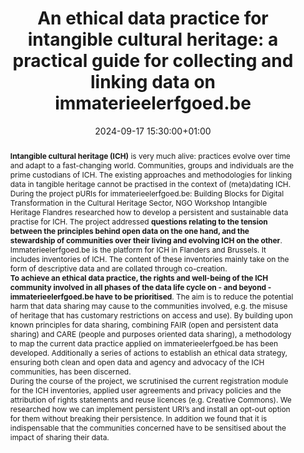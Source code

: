 ---
abstract: "**Intangible cultural heritage (ICH)** is very much alive: practices evolve
  over time and adapt to a fast-changing world. Communities, groups and individuals
  are the prime custodians of ICH. The existing approaches and methodologies for linking
  data in tangible heritage cannot be practised in the context of (meta)dating ICH.\n\nDuring
  the project pURIs for immaterieelerfgoed.be: Building Blocks for Digital Transformation
  in the Cultural Heritage Sector, NGO Workshop Intangible Heritage Flandres researched
  how to develop a persistent and sustainable data practise for ICH. The project addressed
  **questions relating to the tension between the principles behind open data on the
  one hand, and the stewardship of communities over their living and evolving ICH
  on the other**. Immaterieelerfgoed.be is the platform for ICH in Flanders and Brussels.
  It includes inventories of ICH. The content of these inventories mainly take on
  the form of descriptive data and are collated through co-creation.\n\n**To achieve
  an ethical data practice, the rights and well-being of the ICH community involved
  in all phases of the data life cycle on - and beyond - immaterieelerfgoed.be have
  to be prioritised**. The aim is to reduce the potential harm that data sharing may
  cause to the communities involved, e.g. the misuse of heritage that has customary
  restrictions on access and use). By building upon known principles for data sharing,
  combining FAIR (open and persistent data sharing) and CARE (people and purposes
  oriented data sharing), a methodology to map the current data practice applied on
  immaterieelerfgoed.be has been developed. Additionally a series of actions to establish
  an ethical data strategy, ensuring both clean and open data and agency and advocacy
  of the ICH communities, has been discerned. \n\nDuring the course of the project,
  we scrutinised the current registration module for the ICH inventories, applied
  user agreements and privacy policies and the attribution of rights statements and
  reuse licences (e.g. Creative Commons). We researched how we can implement persistent
  URI’s and install an opt-out option for them without breaking their persistence.
  In addition we found that it is indispensable that the communities concerned have
  to be sensitised about the impact of sharing their data."
creators:
- Sofie Veramme
date: 2024-09-17 15:30:00+01:00
document_url: https://doi.org/10.5281/zenodo.13692985
grand_parent: iPRES
institutions: []
keywords:
- legal and social responsibilities for dp
- from document to data
landing_page_url: https://zenodo.org/records/13692985
language: eng
layout: publication
license: Creative Commons Attribution Share-Alike 4.0 (CC-BY-SA-4.0)
notes_url: https://docs.google.com/document/d/1RnqtK66DuBgEZBSuTMC7aU8i32AMZQUp5X-Qi1AQdNg/edit#heading=h.aar4tupij1po
parent: iPRES 2024
publication_type: lightning talk
size: null
slides_url: https://zenodo.org/records/13692985
source_name: iPRES
stream_url: ''
title: 'An ethical data practice for intangible cultural heritage: a practical guide
  for collecting and linking data on immaterieelerfgoed.be'
year: 2024
---